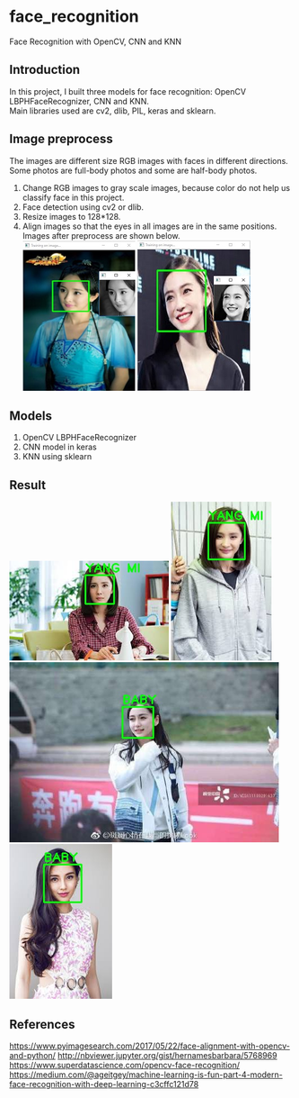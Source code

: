 # face_recognition
Face Recognition with OpenCV, CNN and KNN

## Introduction
In this project, I built three models for face recognition: OpenCV LBPHFaceRecognizer, CNN and KNN.<br />
Main libraries used are cv2, dlib, PIL, keras and sklearn.

## Image preprocess
The images are different size RGB images with faces in different directions. Some photos are full-body photos and some are half-body photos.<br />
1. Change RGB images to gray scale images, because color do not help us classify face in this project.
2. Face detection using cv2 or dlib.
3. Resize images to 128*128.
4. Align images so that the eyes in all images are in the same positions.<br />
Images after preprocess are shown below.<br />
![Exmaple result](/result/preprocess_1.jpg)
![Exmaple result](/result/preprocess_2.jpg)

## Models
1. OpenCV LBPHFaceRecognizer
2. CNN model in keras
3. KNN using sklearn

## Result
![Exmaple result](/result/KNN/2.jpg)
![Exmaple result](/result/KNN/3.jpg)
![Exmaple result](/result/KNN/5.jpg)
![Exmaple result](/result/KNN/6.jpg)

## References
https://www.pyimagesearch.com/2017/05/22/face-alignment-with-opencv-and-python/
http://nbviewer.jupyter.org/gist/hernamesbarbara/5768969
https://www.superdatascience.com/opencv-face-recognition/
https://medium.com/@ageitgey/machine-learning-is-fun-part-4-modern-face-recognition-with-deep-learning-c3cffc121d78
